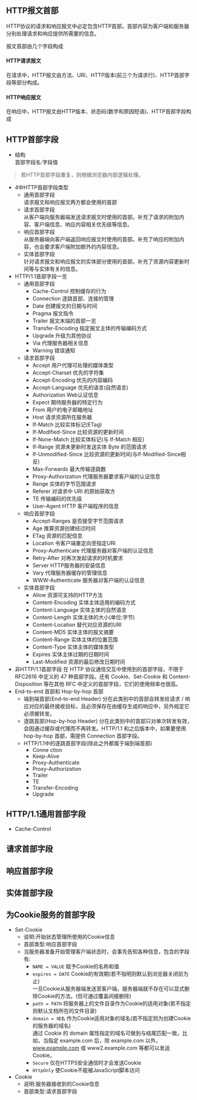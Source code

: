 ## HTTP报文首部
HTTP协议的请求和响应报文中必定包含HTTP首部。首部内容为客户端和服务器分别处理请求和响应提供所需要的信息。

报文首部由几个字段构成
#### HTTP请求报文
在请求中，HTTP报文由方法、URI、HTTP版本(前三个为请求行)、HTTP首部字段等部分构成。
#### HTTP响应报文
在响应中，HTTP报文由HTTP版本、状态码(数字和原因短语)、HTTP首部字段构成

## HTTP首部字段
- 结构  
首部字段名:字段值
> 若HTTP首部字段重复，则根据浏览器内部逻辑处理。

- 4中HTTP首部字段类型
    - 通用首部字段  
    请求报文和响应报文两方都会使用的首部
    - 请求首部字段  
    从客户端向服务器端发送请求报文时使用的首部。补充了请求的附加内容、客户端信息、响应内容相关优先级等信息。
    - 响应首部字段  
    从服务器端向客户端返回响应报文时使用的首部。补充了响应的附加内容，也会要求客户端附加额外的内容信息。
    - 实体首部字段  
    针对请求报文和响应报文的实体部分使用的首部。补充了资源内容更新时间等与实体有关的信息。
- HTTP/1.1首部字段一览
    - 通用首部字段
        - Cache-Control 控制缓存的行为
        - Connection 逐跳首部、连接的管理
        - Date 创建报文的日期与时间
        - Pragma 报文指令
        - Trailer 报文末端的首部一览
        - Transfer-Encoding 指定报文主体的传输编码方式
        - Upgrade 升级为其他协议
        - Via 代理服务器相关信息
        - Warning 错误通知
    - 请求首部字段
        - Accept 用户代理可处理的媒体类型
        - Accept-Charset 优先的字符集
        - Accept-Encoding 优先的内容编码
        - Accept-Language 优先的语言(自然语言)
        - Authorization Web认证信息
        - Expect 期待服务器的特定行为
        - From 用户的电子邮箱地址
        - Host 请求资源所在服务器
        - If-Match 比较实体标记(ETag)
        - If-Modified-Since 比较资源的更新时间
        - If-None-Match 比较实体标记(与 If-Match 相反)
        - If-Range 资源未更新时发送实体 Byte 的范围请求
        - If-Unmodified-Since 比较资源的更新时间(与If-Modified-Since相反)
        - Max-Forwards 最大传输逐跳数
        - Proxy-Authorization 代理服务器要求客户端的认证信息
        - Range 实体的字节范围请求
        - Referer 对请求中 URI 的原始获取方
        - TE 传输编码的优先级
        - User-Agent HTTP 客户端程序的信息
    - 响应首部字段
        - Accept-Ranges 是否接受字节范围请求
        - Age 推算资源创建经过时间
        - ETag 资源的匹配信息
        - Location 令客户端重定向至指定URI
        - Proxy-Authenticate 代理服务器对客户端的认证信息
        - Retry-After 对再次发起请求的时机要求
        - Server HTTP服务器的安装信息
        - Vary 代理服务器缓存的管理信息
        - WWW-Authenticate 服务器对客户端的认证信息
    - 实体首部字段
        - Allow 资源可支持的HTTP方法
        - Content-Encoding 实体主体适用的编码方式
        - Content-Language 实体主体的自然语言
        - Content-Length 实体主体的大小(单位:字节)
        - Content-Location 替代对应资源的URI
        - Content-MD5 实体主体的报文摘要
        - Content-Range 实体主体的位置范围
        - Content-Type 实体主体的媒体类型
        - Expires 实体主体过期的日期时间
        - Last-Modified 资源的最后修改日期时间
- 非HTTP/1.1首部字段
在 HTTP 协议通信交互中使用到的首部字段，不限于 RFC2616 中定义的 47 种首部字段。还有 Cookie、Set-Cookie 和 Content-Disposition 等在其他 RFC 中定义的首部字段，它们的使用频率也很高。
- End-to-end 首部和 Hop-by-hop 首部
    - 端到端首部(End-to-end Header)
      分在此类别中的首部会转发给请求 / 响应对应的最终接收目标，且必须保存在由缓存生成的响应中，另外规定它必须被转发。
    - 逐跳首部(Hop-by-hop Header)
      分在此类别中的首部只对单次转发有效，会因通过缓存或代理而不再转发。HTTP/1.1 和之后版本中，如果要使用 hop-by-hop 首部，需提供 Connection 首部字段。
    - HTTP/1.1中的逐跳首部字段(除此之外都属于端到端首部)
        - Conne ction
        - Keep-Alive
        - Proxy-Authenticate
        - Proxy-Authorization
        - Trailer
        - TE
        - Transfer-Encoding
        - Upgrade
## HTTP/1.1通用首部字段
- Cache-Control
## 请求首部字段

## 响应首部字段

## 实体首部字段

## 为Cookie服务的首部字段
- Set-Cookie 
    - 说明:开始状态管理所使用的Cookie信息 
    - 首部类型:响应首部字段
    - 当服务器准备开始管理客户端状态时，会事先告知各种信息，包含的字段有:
        - `NAME = VALUE` 赋予Cookie的名称和值
        - `expires = DATE` Cookie的有效期(若不指明则默认到浏览器关闭前为止)  
          一旦Cookie从服务器端发送至客户端，服务器端就不存在可以显式删除Cookie的方法。(但可通过覆盖间接删除)
        - `path = PATH` 将服务器上的文件目录作为Cookie的适用对象(若不指定则默认文档所在的文件目录)
        - `domain = 域名` 作为Cookie适用对象的域名(若不指定则为创建Cookie的服务器的域名)  
          通过 Cookie 的 domain 属性指定的域名可做到与结尾匹配一致。比如，当指定 example.com 后，除 example.com 以外，www.example.com 或 www2.example.com 等都可以发送 Cookie。
        - `Secure` 仅在HTTPS安全通信时才会发送Cookie
        - `HttpOnly` 使Cookie不能被JavaScript脚本访问
- Cookie 
    - 说明:服务器接收到的Cookie信息
    - 首部类型:请求首部字段
    

